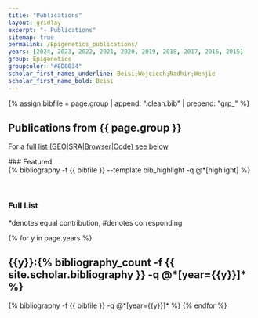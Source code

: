 ```yaml
---
title: "Publications"
layout: gridlay
excerpt: "- Publications"
sitemap: true
permalink: /Epigenetics_publications/
years: [2024, 2023, 2022, 2021, 2020, 2019, 2018, 2017, 2016, 2015]
group: Epigenetics
groupcolor: "#8D0034"
scholar_first_names_underline: Beisi;Wojciech;Nadhir;Wenjie
scholar_first_name_bold: Beisi
---
```


{% assign bibfile = page.group | append: ".clean.bib" | prepend: "grp_" %}

## Publications from {{ page.group }}

For a [full list (GEO\|SRA\|Browser\|Code) see below](#full-list)

<div class="row">
### Featured

<div class="publications_highlight">
  {% bibliography -f {{ bibfile }} --template bib_highlight -q @*[highlight] %}
</div>
</div>

<p> &nbsp; </p>

### Full List

<nobr><em>*</em>denotes equal contribution, <em>#</em>denotes corresponding</nobr>

<div class="publications">

{% for y in page.years %}
  <h2 class="year">{{y}}:{% bibliography_count -f {{ site.scholar.bibliography }} -q @*[year={{y}}]* %}</h2>
  {% bibliography -f {{ bibfile }} -q @*[year={{y}}]* %}
{% endfor %}

</div>

